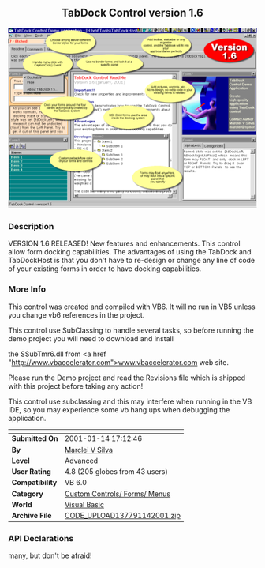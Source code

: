 ﻿<div align="center">

## TabDock Control version 1\.6

<img src="PIC20011141532522081.gif">
</div>

### Description

VERSION 1.6 RELEASED! New features and enhancements. This control allow form docking capabilities. The advantages of using the TabDock and TabDockHost is that you don't have to re-design or change any line of code of your existing forms in order to have docking capabilities.
 
### More Info
 
This control was created and compiled with VB6. It will no run in VB5 unless you change vb6 references in the project.

This control use SubClassing to handle several tasks, so before running the demo project you will need to download and install

the SSubTmr6.dll from <a href "http://www.vbaccelerator.com">www.vbaccelerator.com</a> web site.

Please run the Demo project and read the Revisions file which is shipped with this project before taking any action!

This control use subclassing and this may interfere when running in the VB IDE, so you may experience some vb hang ups when debugging the application.


<span>             |<span>
---                |---
**Submitted On**   |2001-01-14 17:12:46
**By**             |[Marclei V Silva](https://github.com/Planet-Source-Code/PSCIndex/blob/master/ByAuthor/marclei-v-silva.md)
**Level**          |Advanced
**User Rating**    |4.8 (205 globes from 43 users)
**Compatibility**  |VB 6\.0
**Category**       |[Custom Controls/ Forms/  Menus](https://github.com/Planet-Source-Code/PSCIndex/blob/master/ByCategory/custom-controls-forms-menus__1-4.md)
**World**          |[Visual Basic](https://github.com/Planet-Source-Code/PSCIndex/blob/master/ByWorld/visual-basic.md)
**Archive File**   |[CODE\_UPLOAD137791142001\.zip](https://github.com/Planet-Source-Code/marclei-v-silva-tabdock-control-version-1-6__1-7990/archive/master.zip)

### API Declarations

many, but don't be afraid!





